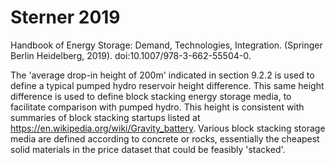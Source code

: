 # Sterner 2019

Handbook of Energy Storage: Demand, Technologies, Integration. (Springer Berlin Heidelberg, 2019). doi:10.1007/978-3-662-55504-0.

The 'average drop-in height of 200m' indicated in section 9.2.2 is used to define a typical pumped hydro reservoir height difference. This same height difference is used to define block stacking energy storage media, to facilitate comparison with pumped hydro. This height is consistent with summaries of block stacking startups listed at https://en.wikipedia.org/wiki/Gravity_battery. Various block stacking storage media are defined according to concrete or rocks, essentially the cheapest solid materials in the price dataset that could be feasibly 'stacked'. 